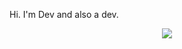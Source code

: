 Hi. I'm Dev and also a dev.

<p align="center">
  <img src="https://ca.slack-edge.com/T0ATPRYR0-UMDKL9WHY-1a0f7d017dfb-512">
</p>
